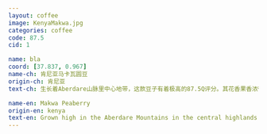 ```yaml
---
layout: coffee
image: KenyaMakwa.jpg
categories: coffee
code: 87.5
cid: 1

name: bla 
coord: [37.837, 0.967]
name-ch: 肯尼亚马卡瓦圆豆
origin-ch: 肯尼亚
text-ch: 生长着Aberdare山脉里中心地带，这款豆子有着极高的87.5Q评分。其花香果香浓郁，口味甘甜，不苦的口味和清爽干净的后味绝对是一款享受级的好咖啡。

name-en: Makwa Peaberry
origin-en: kenya
text-en: Grown high in the Aberdare Mountains in the central highlands of Kenya KENYA Makwa Peaberry offers coffee lovers a blend of extreme quality with a Q Score of 87.5.  The aroma is floral and has a sweet spice, black currant flavour with hints of lemon and a juicy clean finish to the taste.
---
```


